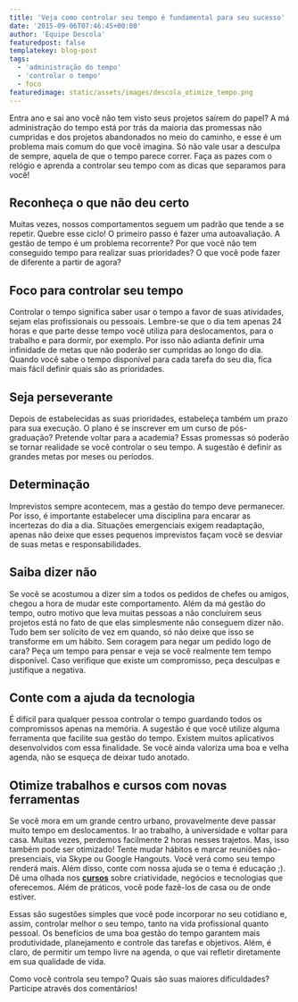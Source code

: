 ```yaml
---
title: 'Veja como controlar seu tempo é fundamental para seu sucesso'
date: '2015-09-06T07:46:45+00:00'
author: 'Equipe Descola'
featuredpost: false
templatekey: blog-post
tags:
  - 'administração do tempo'
  - 'controlar o tempo'
  - foco
featuredimage: static/assets/images/descola_otimize_tempo.png
---
```


Entra ano e sai ano você não tem visto seus projetos saírem do papel? A má administração do tempo está por trás da maioria das promessas não cumpridas e dos projetos abandonados no meio do caminho, e esse é um problema mais comum do que você imagina. Só não vale usar a desculpa de sempre, aquela de que o tempo parece correr. Faça as pazes com o relógio e aprenda a controlar seu tempo com as dicas que separamos para você!

## **Reconheça o que não deu certo**

Muitas vezes, nossos comportamentos seguem um padrão que tende a se repetir. Quebre esse ciclo! O primeiro passo é fazer uma autoavaliação. A gestão de tempo é um problema recorrente? Por que você não tem conseguido tempo para realizar suas prioridades? O que você pode fazer de diferente a partir de agora?

## **Foco para controlar seu tempo**

Controlar o tempo significa saber usar o tempo a favor de suas atividades, sejam elas profissionais ou pessoais. Lembre-se que o dia tem apenas 24 horas e que parte desse tempo você utiliza para deslocamentos, para o trabalho e para dormir, por exemplo. Por isso não adianta definir uma infinidade de metas que não poderão ser cumpridas ao longo do dia. Quando você sabe o tempo disponível para cada tarefa do seu dia, fica mais fácil definir quais são as prioridades.

## **Seja perseverante**

Depois de estabelecidas as suas prioridades, estabeleça também um prazo para sua execução. O plano é se inscrever em um curso de pós-graduação? Pretende voltar para a academia? Essas promessas só poderão se tornar realidade se você controlar o seu tempo. A sugestão é definir as grandes metas por meses ou períodos.

## **Determinação**

Imprevistos sempre acontecem, mas a gestão do tempo deve permanecer. Por isso, é importante estabelecer uma disciplina para encarar as incertezas do dia a dia. Situações emergenciais exigem readaptação, apenas não deixe que esses pequenos imprevistos façam você se desviar de suas metas e responsabilidades.

## **Saiba dizer não**

Se você se acostumou a dizer sim a todos os pedidos de chefes ou amigos, chegou a hora de mudar este comportamento. Além da má gestão do tempo, outro motivo que leva muitas pessoas a não concluírem seus projetos está no fato de que elas simplesmente não conseguem dizer não. Tudo bem ser solícito de vez em quando, só não deixe que isso se transforme em um hábito. Sem coragem para negar um pedido logo de cara? Peça um tempo para pensar e veja se você realmente tem tempo disponível. Caso verifique que existe um compromisso, peça desculpas e justifique a negativa.

## **Conte com a ajuda da tecnologia**

É difícil para qualquer pessoa controlar o tempo guardando todos os compromissos apenas na memória. A sugestão é que você utilize alguma ferramenta que facilite sua gestão do tempo. Existem muitos aplicativos desenvolvidos com essa finalidade. Se você ainda valoriza uma boa e velha agenda, não se esqueça de deixar tudo anotado.

## **Otimize trabalhos e cursos com novas ferramentas**

Se você mora em um grande centro urbano, provavelmente deve passar muito tempo em deslocamentos. Ir ao trabalho, à universidade e voltar para casa. Muitas vezes, perdemos facilmente 2 horas nesses trajetos. Mas, isso também pode ser otimizado! Tente mudar hábitos e marcar reuniões não-presenciais, via Skype ou Google Hangouts. Você verá como seu tempo renderá mais. Além disso, conte com nossa ajuda se o tema é educação ;). Dê uma olhada nos **[cursos](http://descola.org/cursos)** sobre criatividade, negócios e tecnologias que oferecemos. Além de práticos, você pode fazê-los de casa ou de onde estiver.

Essas são sugestões simples que você pode incorporar no seu cotidiano e, assim, controlar melhor o seu tempo, tanto na vida profissional quanto pessoal. Os benefícios de uma boa gestão do tempo garantem mais produtividade, planejamento e controle das tarefas e objetivos. Além, é claro, de permitir um tempo livre na agenda, o que vai refletir diretamente em sua qualidade de vida.

Como você controla seu tempo? Quais são suas maiores dificuldades? Participe através dos comentários!
